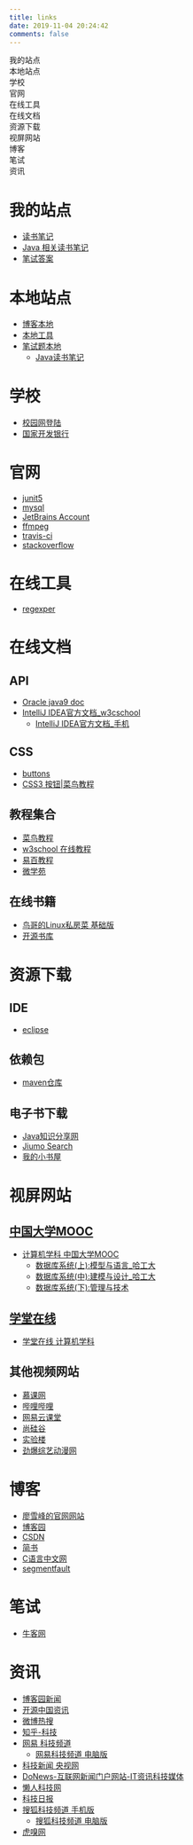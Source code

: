 ```yaml
---
title: links
date: 2019-11-04 20:24:42
comments: false
---
```

<div id='toc'>

- [我的站点](/blog/links/#我的站点)
- [本地站点](/blog/links/#本地站点)
- [学校](/blog/links/#学校)
- [官网](/blog/links/#官网)
- [在线工具](/blog/links/#在线工具)
- [在线文档](/blog/links/#在线文档)
- [资源下载](/blog/links/#资源下载)
- [视屏网站](/blog/links/#视屏网站)
- [博客](/blog/links/#博客)
- [笔试](/blog/links/#笔试)
- [资讯](/blog/links/#资讯)

</div>
<script>
if (navigator.platform.toLowerCase() == 'win32')
{
    document.getElementById('toc').style.display = 'none';
}
</script>

# 我的站点 #
- [读书笔记](https://lanlan2017.github.io/ReadingNotes/)
- [Java 相关读书笔记](https://lanlan2017.github.io/JavaReadingNotes/)
- [笔试答案](https://lanlan2017.github.io/exam/)

# 本地站点 #
- [博客本地](http://127.0.0.1:4007/)
- [本地工具](http://127.0.0.1:4007/blog/tools/)
- [笔试题本地](http://localhost:4008/exam/)
    - [Java读书笔记](http://localhost:4010/JavaReadingNotes/)

# 学校
- [校园网登陆](http://p.njupt.edu.cn/)
- [国家开发银行](http://www.csls.cdb.com.cn/)

# 官网 #
- [junit5](https://junit.org/junit5/)
- [mysql](https://www.mysql.com/cn/)
- [JetBrains Account](https://account.jetbrains.com/login)
- [ffmpeg](https://ffmpeg.org)
- [travis-ci](https://www.travis-ci.org)
- [stackoverflow](https://stackoverflow.com/)

# 在线工具
- [regexper](https://regexper.com/)


# 在线文档 #
## API
- [Oracle java9 doc](https://docs.oracle.com/javase/9/docs/api/java/lang/System.html)
- [IntelliJ IDEA官方文档_w3cschool](https://www.w3cschool.cn/intellij_idea_doc/)
    - [IntelliJ IDEA官方文档_手机](https://m.w3cschool.cn/intellij_idea_doc/)

## CSS
- [buttons](https://www.bootcss.com/p/buttons/)
- [CSS3 按钮|菜鸟教程](https://www.runoob.com/css3/css3-buttons.html)

## 教程集合
- [菜鸟教程](https://www.runoob.com/)
- [w3school 在线教程](https://www.w3school.com.cn/)
- [易百教程](https://www.yiibai.com/index.html)
- [微学苑](http://www.weixueyuan.net/)

## 在线书籍 ##
- [鸟哥的Linux私房菜 基础版](http://linux.vbird.org/linux_basic/)
- [开源书库](https://openingsource.org/1137/)

# 资源下载 #
## IDE ##
- [eclipse](https://www.eclipse.org/downloads/packages/)

## 依赖包 ##
- [maven仓库](https://mvnrepository.com/)

## 电子书下载 ##
- [Java知识分享网](http://www.java1234.com/)
- [Jiumo Search](https://www.jiumodiary.com/)
- [我的小书屋](mebook.cc)

# 视屏网站 #
## [中国大学MOOC](https://www.icourse163.org) ##
- [计算机学科 中国大学MOOC](https://www.icourse163.org/channel/3002.htm)
    - [数据库系统(上):模型与语言_哈工大](https://www.icourse163.org/course/HIT-1001516002)
    - [数据库系统(中):建模与设计_哈工大](https://www.icourse163.org/learn/HIT-1001554030)
    - [数据库系统(下):管理与技术](https://www.icourse163.org/course/HIT-1001578001)

## [学堂在线](https://next.xuetangx.com/) ##
- [学堂在线 计算机学科](https://next.xuetangx.com/search?query=&org=&classify=1&type=&status=&page=1)

## 其他视频网站 ##
- [慕课网](https://www.imooc.com/)
- [哔哩哔哩](https://www.bilibili.com/)
- [网易云课堂](https://study.163.com/)
- [尚硅谷](http://www.atguigu.com/download.shtml)
- [实验楼](https://www.shiyanlou.com)
- [劲爆综艺动漫网](https://kan.jinbaozy.com/)

# 博客 #
- [廖雪峰的官网网站](https://www.liaoxuefeng.com/)
- [博客园](https://www.cnblogs.com/)
- [CSDN](https://www.csdn.net/)
- [简书](https://www.jianshu.com/)
- [C语言中文网](http://c.biancheng.net/)
- [segmentfault](https://segmentfault.com/)

# 笔试
- [牛客网](http://m.nowcoder.com/)

# 资讯 #
- [博客园新闻](https://www.cnblogs.com/news/)
- [开源中国资讯](https://www.oschina.net/news/industry)
- [微博热搜](https://s.weibo.com/top/summary)
- [知乎-科技](https://www.zhihu.com/mweb-keji)
- [网易 科技频道](https://3g.163.com/touch/tech/)
    - [网易科技频道 电脑版](https://tech.163.com/)
- [科技新闻 央视网](http://news.cctv.com/tech/mobile/)
- [DoNews-互联网新闻门户网站-IT资讯科技媒体](http://3g.donews.com/)
- [懒人科技网](http://www.lazykeji.com/m/list.php?tid=76)
- [科技日报](http://digitalpaper.stdaily.com/)
- [搜狐科技频道 手机版](https://m.sohu.com/ch/30/)
    - [搜狐科技频道 电脑版](http://it.sohu.com/)
- [虎嗅网](https://m.huxiu.com/)